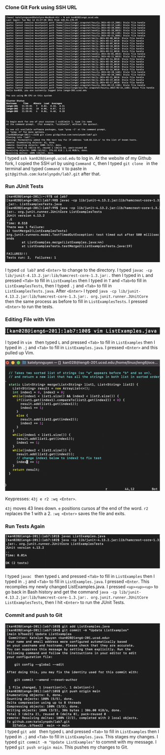 ### Clone Git Fork using SSH URL
![git clone](lab4_img0.png)
I typed `ssh kan028@ieng6.ucsd.edu` to log in. At the website of my Github fork, I copied the SSH url by using `Command C`, then I typed `git clone ` in the terminal and typed `Command V` to paste in `git@github.com:katelynpdn/lab7.git` after that.

### Run JUnit Tests
![Run JUnit Tests](lab4_img2.png)

I typed `cd lab7` and `<Enter>` to change to the directory. I typed `javac -cp lib/junit-4.13.2.jar:lib/hamcrest-core-1.3.jar:.` then I typed in `L` and pressed `<Tab>` to fill in `ListExamples` then I typed in `T` and `<Tab>`to fill in `ListExamplesTests`, then I typed `.j` and `<Tab>` to fill in `ListExamplesTests.java`. After `<Enter>` I typed `java -cp lib/junit-4.13.2.jar:lib/hamcrest-core-1.3.jar:. org.junit.runner.JUnitCore ` then the same process as before to fill in `ListExamplesTests`. I pressed `<Enter>` to run the tests.

### Editing File with Vim
![Run vim](lab4_img3.png)

I typed in `vim ` then typed `L` and pressed `<Tab>` to fill in `ListExamples` then I typed in `.j` and `<Tab>` to fill in `ListExamples.java`. I pressed `<Enter>` and this pulled up Vim.

![Editing in vim](lab4_img4.png)

Keypresses: `43j e r2 :wq <Enter>`.

`43j` moves 43 lines down. `e` positions cursos af the end of the word. `r2` replaces the 1 with a 2. `:wq <Enter>` saves the file and exits.

### Run Tests Again
![Run Tests](lab4_img5.png)

I typed `javac ` then typed `L` and pressed `<Tab>` to fill in `ListExamples` then I typed in `.j` and `<Tab>` to fill in `ListExamples.java`. I pressed `<Enter`. This recompiles my newly changed ListExamples.java. I pressed `<up><up><up>` to go back in Bash history and get the command `java -cp lib/junit-4.13.2.jar:lib/hamcrest-core-1.3.jar:. org.junit.runner.JUnitCore ListExamplesTests`, then I hit `<Enter>` to run the JUnit Tests.

### Commit and push to Git
![Git commit and push](lab4_img6.png)
I typed `git add ` then typed `L` and pressed `<Tab>` to fill in `ListExamples` then I typed in `.j` and `<Tab>` to fill in `ListExamples.java`. This stages my changes.
I typed `git commit -m "Update ListExamples"` to commit with my message.
I typed `git push origin main`. This pushes my changes to Git.
